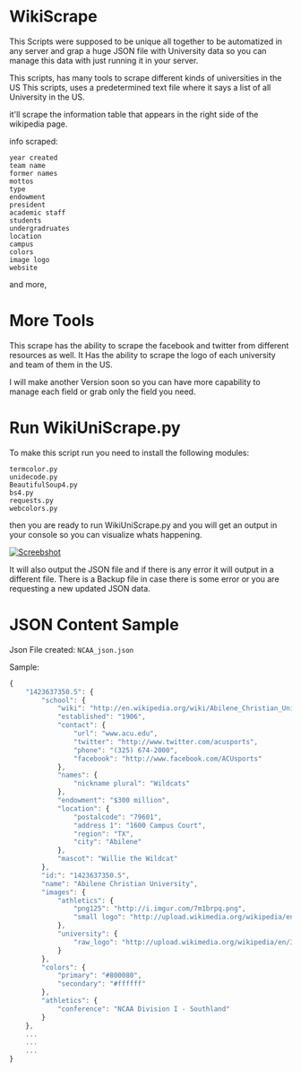 # WikiScrape
This Scripts were supposed to be unique all together to be automatized in any server and grap a huge JSON file with University data so you can manage this data with just running it in your server.

This scripts, has many tools to scrape different kinds of universities in the US
This scripts, uses a predetermined text file where it says a list of all University in the US.

it'll scrape the information table that appears in the right side of the wikipedia page.

info scraped:
```
year created
team name
former names
mottos
type
endowment
president
academic staff
students
undergradruates
location
campus
colors
image logo
website
```
and more, 
# More Tools
This scrape has the ability to scrape the facebook and twitter from different resources as well.
It Has the ability to scrape the logo of each university and team of them in the US.

I will make another Version soon so you can have more capability to manage each field or grab only the field you need.

# Run WikiUniScrape.py

To make this script run you need to install the following modules:
```
termcolor.py
unidecode.py
BeautifulSoup4.py
bs4.py
requests.py
webcolors.py
```
then you are ready to run WikiUniScrape.py and you will get an output in your console so you can visualize whats happening.

[![Screebshot](http://oi65.tinypic.com/2mys30n.jpg)](http://oi65.tinypic.com/2mys30n.jpg)

It will also output the JSON file and if there is any error it will output in a different file. There is a Backup file in case there is some error or you are requesting a new updated JSON data.

# JSON Content Sample
Json File created: `NCAA_json.json`

Sample: 
```js
{
    "1423637350.5": {
        "school": {
            "wiki": "http://en.wikipedia.org/wiki/Abilene_Christian_University",
            "established": "1906",
            "contact": {
                "url": "www.acu.edu",
                "twitter": "http://www.twitter.com/acusports",
                "phone": "(325) 674-2000",
                "facebook": "http://www.facebook.com/ACUsports"
            },
            "names": {
                "nickname plural": "Wildcats"
            },
            "endowment": "$300 million",
            "location": {
                "postalcode": "79601",
                "address 1": "1600 Campus Court",
                "region": "TX",
                "city": "Abilene"
            },
            "mascot": "Willie the Wildcat"
        },
        "id:": "1423637350.5",
        "name": "Abilene Christian University",
        "images": {
            "athletics": {
                "png125": "http://i.imgur.com/7m1brpq.png",
                "small logo": "http://upload.wikimedia.org/wikipedia/en/thumb/9/95/Abilene_Christian_Wildcats_Primary_Logo.png/220px-Abilene_Christian_Wildcats_Primary_Logo.png"
            },
            "university": {
                "raw_logo": "http://upload.wikimedia.org/wikipedia/en/3/36/AcuSeal.png"
            }
        },
        "colors": {
            "primary": "#800080",
            "secondary": "#ffffff"
        },
        "athletics": {
            "conference": "NCAA Division I - Southland"
        }
    },
    ...
    ...
    ...
}
```
